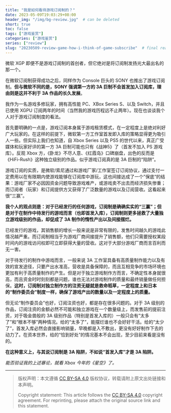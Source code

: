 ```yaml
---
title: "我是如何看待游戏订阅制的？"
date: 2023-05-09T19:03:29+08:00
header_img: "/img/bg-review.jpg"  # can be deleted
short: true
toc: false
tags: ["游戏鉴赏"]
categories: ["游戏鉴赏"]
series: ["review"]
slug: "20230509-review-game-how-i-think-of-game-subscribe"  # final real url, recommend: start by date, follow lower case words with hyphen splitter. E.g., `20230316-text-title`
---
```


微软 XGP 即便不是游戏订阅制的首创者，但它绝对是将订阅制发扬光大最出名的那一个。

在微软订阅制获得成功之后，同样作为 Console 巨头的 SONY 也推出了游戏订阅制。**但与微软不同的是，SONY 强调第一方的 3A 巨制不会首发加入订阅库，理由则是这并不利于 3A 作品的长久发展**。

我作为一名游戏多修玩家，拥有高性能 PC、XBox Series S、以及 Switch，并且已使用 XGPU 订阅两年的时间（当然我的游戏历程远不止两年）。现在也谈谈我个人对于游戏订阅制度的看法。

首先要明确的一点是，游戏订阅本身属于游戏租赁模式，在一定程度上是绝对利好广大玩家的。在这样的前提下，微软第一方工作室首发即入库的策略显得更为吸引人一些。但实际上我们也知道，自 Xbox Series 以及 PS5 的世代以来，真正广受媒体和玩家好评的第一方 3A 巨制可能也只有《战神5》了（首发不加入 PS 游戏库）。反观 Xbox 方，《卧龙》不尽人意、《红霞岛》口碑崩盘，出色的反而是《HiFi-Rush》这种独立级别的作品。似乎游戏订阅真的是 3A 巨制的“陷阱”。

游戏订阅的实质，是微软/索尼通过和游戏厂家/工作室签订订阅协议，通过支付一定费用以在有限期内使游戏能够在订阅库中游玩，这也间接达成了一个”保底“的结果：游戏厂家不必因因资金问题导致游戏难产，或游戏卖不出去而经济损失惨重；而订阅者（玩家）和订阅提供方又获得了广泛数量的游戏以及订阅营收。这看起来很“三赢”。

**我个人的观点则是：对于已经发行的任何游戏，订阅制是确确实实的“三赢”；但是对于在制作中待发行的游戏而言（也即首发入库），订阅制则更多拯救了大量独立游戏级别的作品，却促成了 3A 制作的惰性产出以及间接摆烂。**

已经发行的游戏，其销售额的增长一般来说是非常有限的，发售时间越久的游戏此情况越严重。而订阅制相当于为游戏厂商间接提升了销售额，他们只需要授权某段时间内的游戏访问权即可立即获得大量的营收。这对于大部分游戏厂商而言百利而无一害。

对于待发行的制作中游戏而言，一般来说 3A 工作室具备有高质量制作能力以及有效的宣发途径，只要产出水准高，营收是具备保障的，而且互相竞争的市场环境也更加有利于高质量制作的产生。但是对于独立游戏制作方而言，不确定性本身就很高，而且资金时时刻刻都是问题，谁也无法对游戏制作的质量和最终销量做任何担保。**这时，订阅制对独立制作方的注资无疑就是救命稻草，一定程度上和日本的“制作委员会”制度一样，确保了游戏产出的数量以及一定程度上的质量。**

但无论“制作委员会”也好，订阅注资也好，都是存在很多问题的。对于 3A 级别的作品，订阅注资的金额必然不可能和独立游戏在一个数量级上，而发售前的提前注资，对于吸金兽般的 3A 级别作品（特别是首发入库的）一般只会有“太多了”和“根本不够”两种情况。给的“太多了”，能摆烂谁也不会好好干活。给的“太少了”，首发入库必然会直接影响销量，早晚都是入不敷出，更没有好好制作下去的动力了。在资本世界，给的“恰到好处”的情况基本不会出现，至少目前来看是没有的。

**在这种意义上，与其说订阅制是 3A 陷阱，不如说“首发入库”才是 3A 陷阱。**

*能否验证我的上述暴论，就看 Xbox 今年的《星空》了。*

---

> 版权声明：本文遵循 [CC BY-SA 4.0](https://creativecommons.org/licenses/by-sa/4.0/deed.zh) 版权协议，转载请附上原文出处链接和本声明。
>
> Copyright statement: This article follows the [CC BY-SA 4.0](https://creativecommons.org/licenses/by-sa/4.0/deed.en) copyright agreement. For reprinting, please attach the original source link and this statement.
